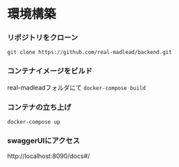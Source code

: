 # 環境構築
### リポジトリをクローン
`git clone https://github.com/real-madlead/backend.git`
### コンテナイメージをビルド
real-madleadフォルダにて
`docker-compose build`
### コンテナの立ち上げ
`docker-compose up`
### swaggerUIにアクセス
http://localhost:8090/docs#/
